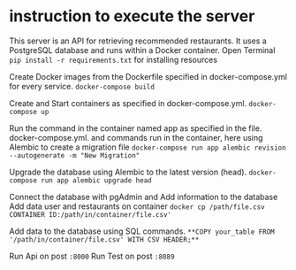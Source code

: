# instruction to execute the server

This server is an API for retrieving recommended restaurants. It uses a PostgreSQL database and runs within a Docker container.
Open Terminal
`pip install -r requirements.txt` for installing resources

Create Docker images from the Dockerfile specified in docker-compose.yml for every service.
`docker-compose build` 

Create and Start containers as specified in docker-compose.yml.
`docker-compose up`

Run the command in the container named app as specified in the file. docker-compose.yml. and commands run in the container, here using Alembic to create a migration file
`docker-compose run app alembic revision --autogenerate -m "New Migration"`

Upgrade the database using Alembic to the latest version (head).
`docker-compose run app alembic upgrade head`

Connect the database with pgAdmin and Add information to the database
Add data user and restaurants on container
`docker cp /path/file.csv CONTAINER ID:/path/in/container/file.csv'`

Add data to the database using SQL commands.
`**COPY your_table FROM '/path/in/container/file.csv' WITH CSV HEADER;**`

Run Api on post `:8000`
Run Test on post `:8089`
